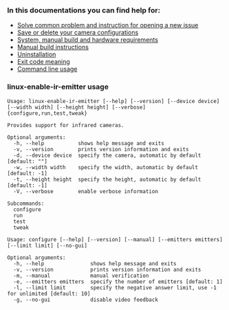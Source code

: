### In this documentations you can find help for:
* [Solve common problem and instruction for opening a new issue](issues.md)
* [Save or delete your camera configurations](configurations.md)
* [System, manual build and hardware requirements](requirements.md)
* [Manual build instructions](manual-build.md)
* [Uninstallation](uninstallation.md)
* [Exit code meaning](exit-code.md)
* [Command line usage](#linux-enable-ir-emitter-usage) 

### linux-enable-ir-emitter usage 
```
Usage: linux-enable-ir-emitter [--help] [--version] [--device device] [--width width] [--height height] [--verbose] {configure,run,test,tweak}

Provides support for infrared cameras.

Optional arguments:
  -h, --help           shows help message and exits 
  -v, --version        prints version information and exits 
  -d, --device device  specify the camera, automatic by default [default: ""]
  -w, --width width    specify the width, automatic by default [default: -1]
  -t, --height height  specify the height, automatic by default [default: -1]
  -V, --verbose        enable verbose information 

Subcommands:
  configure           
  run                 
  test                
  tweak               

```
```
Usage: configure [--help] [--version] [--manual] [--emitters emitters] [--limit limit] [--no-gui]

Optional arguments:
  -h, --help               shows help message and exits 
  -v, --version            prints version information and exits 
  -m, --manual             manual verification 
  -e, --emitters emitters  specify the number of emitters [default: 1]
  -l, --limit limit        specify the negative answer limit, use -1 for unlimited [default: 10]
  -g, --no-gui             disable video feedback 
```
